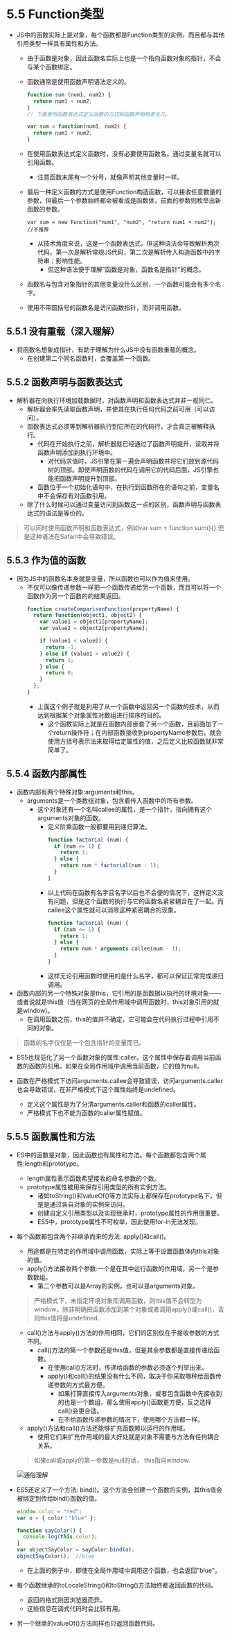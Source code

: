 # 5.5 Function类型

- JS中的函数实际上是对象，每个函数都是Function类型的实例，而且都与其他引用类型一样具有属性和方法。
  - 由于函数是对象，因此函数名实际上也是一个指向函数对象的指针，不会与某个函数绑定。
  - 函数通常是使用函数声明语法定义的。
    ```js
    function sum (num1, num2) {
      return num1 + num2;
    }
    // 下面使用函数表达式定义函数的方式和函数声明相差无几。

    var sum = function(num1, num2) {
      return num1 + num2;
    }
    ```
  - 在使用函数表达式定义函数时，没有必要使用函数名，通过变量名就可以引用函数。
    - 注意函数末尾有一个分号，就像声明其他变量时一样。
  - 最后一种定义函数的方式是使用Function构造函数，可以接收任意数量的参数，但最后一个参数始终都会被看成是函数体，前面的参数则枚举出新函数的参数。

    `var sum = new Function("num1", "num2", "return num1 + num2");  //不推荐`
    - 从技术角度来说，这是一个函数表达式，但这种语法会导致解析两次代码，第一次是解析常规JS代码，第二次是解析传入构造函数中的字符串；影响性能。
      - 但这种语法便于理解”函数是对象，函数名是指针"的概念。
  - 函数名与包含对象指针的其他变量没什么区别，一个函数可能会有多个名字。
  - 使用不带圆括号的函数名是访问函数指针，而非调用函数。

## 5.5.1 没有重载（深入理解）

- 将函数名想象成指针，有助于理解为什么JS中没有函数重载的概念。
  - 在创建第二个同名函数时，会覆盖第一个函数。

## 5.5.2 函数声明与函数表达式

- 解析器在向执行环境加载数据时，对函数声明和函数表达式并非一视同仁。
  - 解析器会率先读取函数声明，并使其在执行任何代码之前可用（可以访问）。
  - 函数表达式必须等到解析器执行到它所在的代码行，才会真正被解释执行。
    - 代码在开始执行之前，解析器就已经通过了函数声明提升，读取并将函数声明添加到执行环境中。
      - 对代码求值时，JS引擎在第一遍会声明函数并将它们放到源代码树的顶部。即使声明函数的代码在调用它的代码后面，JS引擎也能把函数声明提升到顶部。
    - 函数位于一个初始化语句中，在执行到函数所在的语句之前，变量名中不会保存有对函数引用。
  - 除了什么时候可以通过变量访问到函数这一点的区别，函数声明与函数表达式的语法是等价的。
> 可以同时使用函数声明和函数表达式，例如var sum = function sum(){}.但是这种语法在Safari中会导致错误。

## 5.5.3 作为值的函数

- 因为JS中的函数名本身就是变量，所以函数也可以作为值来使用。
  - 不仅可以像传递参数一样把一个函数传递给另一个函数，而且可以将一个函数作为另一个函数的的结果返回。
    ```js
    function createComparisonFunction(propertyName) {
      return function(object1, object2) {
        var value1 = object1[propertyName];
        var value2 = object2[propertyName];

        if (value1 < value2) {
          return -1;
        } else if (value1 > value2) {
          return 1;
        } else {
          return 0;
        }
      };
    }
    ```
    - 上面这个例子就是利用了从一个函数中返回另一个函数的技术，从而达到根据某个对象属性对数组进行排序的目的。
      - 这个函数实际上就是在函数内部嵌套了另一个函数，且前面加了一个return操作符；在内部函数接收到propertyName参数后，就会使用方括号表示法来取得给定属性的值，之后定义比较函数就非常简单了。

## 5.5.4 函数内部属性

- 函数内部有两个特殊对象:arguments和this。
  - arguments是一个类数组对象，包含着传入函数中的所有参数。
    - 这个对象还有一个名叫callee的属性，是一个指针，指向拥有这个arguments对象的函数。
      - 定义阶乘函数一般都要用到递归算法。
        ```js
        function factorial (num) {
          if (num <= 1) {
            return 1;
          } else {
            return num * factorial(num - 1);
          }
        }
        ```
      - 以上代码在函数有名字且名字以后也不会便的情况下，这样定义没有问题，但是这个函数的执行与它的函数名紧紧耦合在了一起。而callee这个属性就可以消除这种紧密耦合的现象。
        ```js
        function factorial (num) {
          if (num <= 1) {
            return 1;
          } else {
            return num * arguments.callee(num - 1);
          }
        }
        ```
      - 这样无论引用函数时使用的是什么名字，都可以保证正常完成递归调用。
- 函数内部的另一个特殊对象是this，它引用的是函数据以执行的环境对象——或者说就是this值（当在网页的全局作用域中调用函数时，this对象引用的就是window)。
  - 在调用函数之前，this的值并不确定，它可能会在代码执行过程中引用不同的对象。
> 函数的名字仅仅是一个包含指针的变量而已。

- ES5也规范化了另一个函数对象的属性:caller。这个属性中保存着调用当前函数的函数的引用。如果在全局作用域中调用当前函数，它的值为null。

- 函数在严格模式下访问arguments.callee会导致错误，访问arguments.caller也会导致错误，在非严格模式下这个属性始终是undefined。
  - 定义这个属性是为了分清arguments.caller和函数的caller属性。
  - 严格模式下也不能为函数的caller属性赋值。
  
## 5.5.5 函数属性和方法

- ES中的函数是对象，因此函数也有属性和方法。每个函数都包含两个属性:length和prototype。
  - length属性表示函数希望接收的命名参数的个数。
  - prototype属性被用来保存引用类型的所有实例方法。
    - 诸如toString()和valueOf()等方法实际上都保存在prototype名下，但是是通过各自对象的实例来访问。
    - 创建自定义引用类型以及实现继承时，prototype属性的作用很重要。
    - ES5中，prototype属性不可枚举，因此使用for-in无法发现。
- 每个函数都包含两个非继承而来的方法: apply()和call()。
  - 用途都是在特定的作用域中调用函数，实际上等于设置函数体内this对象的值。
  - apply()方法接收两个参数:一个是在其中运行函数的作用域，另一个是参数数组。
    - 第二个参数可以是Array的实例，也可以是arguments对象。
  > 严格模式下，未指定环境对象而调用函数，则this值不会转型为window。除非明确把函数添加到某个对象或者调用apply()或call()，否则this值将是undefined.
  - call()方法与apply()方法的作用相同，它们的区别仅在于接收参数的方式不同。
    - call()方法的第一个参数还是this值，但是其余参数都是直接传递给函数。
      - 在使用call()方法时，传递给函数的参数必须逐个列举出来。
      - apply()和call()的结果没有什么不同，取决于你采取哪种给函数传递参数的方式最方便。
        - 如果打算直接传入arguments对象，或者包含函数中先接收到的也是一个数组，那么使用apply()函数更方便，反之选择call()会更合适。
        - 在不给函数传递参数的情况下，使用哪个方法都一样。
  - apply()方法和call()方法还能够扩充函数赖以运行的作用域。
    - 使用它们来扩充作用域的最大好处就是对象不需要与方法有任何耦合关系。
  > 如果call或apply的第一参数是null的话， this指向window.

  ![通俗理解](call和apply的形象解释.png)

- ES5还定义了一个方法: bind()。这个方法会创建一个函数的实例，其this值会被绑定到传给bind()函数的值。
    ```js
    window.color = "red";
    var o = { color："blue" };

    function sayColor() {
      console.log(this.color);
    }
    var objectSayColor = sayColor.bind(o);
    objectSayColor();  //blue
    ```
  - 在上面的例子中，即使在全局作用域中调用这个函数，也会返回"blue"。
- 每个函数继承的toLocaleString()和toString()方法始终都返回函数的代码。
  - 返回的格式则因浏览器而异。
  - 这些信息在调式代码时会比较有用。
- 另一个继承的valueOf()方法同样也只返回函数代码。